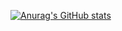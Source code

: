 <!-- profile -->

<!-- github stats -->
[![Anurag's GitHub stats](https://github-readme-stats.vercel.app/api?username=tristanbrideweser)](https://github.com/anuraghazra/github-readme-stats)

